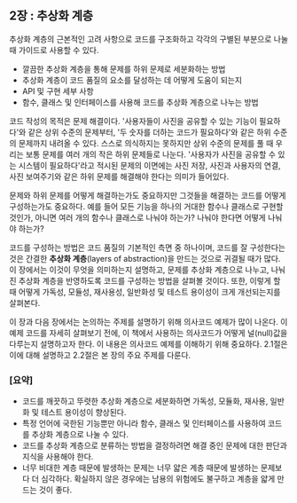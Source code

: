 ## 2장 : 추상화 계층
추상화 계층의 근본적인 고려 사항으로 코드를 구조화하고 각각의 구별된 부분으로 나눌 때 가이드로 사용할 수 있다.

- 깔끔한 추상화 계층을 통해 문제를 하위 문제로 세분화하는 방법
- 추상화 계층이 코드 품질의 요소를 달성하는 데 어떻게 도움이 되는지
- API 및 구현 세부 사항
- 함수, 클래스 및 인터페이스를 사용해 코드를 추상화 계층으로 나누는 방법

코드 작성의 목적은 문제 해결이다.
'사용자들이 사진을 공유할 수 있는 기능이 필요하다'와 같은 상위 수준의 문제부터, '두 숫자를 더하는 코드가 필요하다'와 같은 하위 수준의 문제까지 내려올 수 있다.
스스로 의식하지는 못하지만 상위 수준의 문제를 풀 때 우리는 보통 문제를 여러 개의 작은 하위 문제들로 나눈다.
'사용자가 사진을 공유할 수 있는 시스템이 필요하다'라고 적시된 문제의 이면에는 사진 저장, 사진과 사용자의 연결, 사진 보여주기와 같은 하위 문제를 해결해야 한다는 의미가 들어있다.

문제와 하위 문제를 어떻게 해결하는가도 중요하지만 그것들을 해결하는 코드를 어떻게 구성하는가도 중요하다.
예를 들어 모든 기능을 하나의 거대한 함수나 클래스로 구현할 것인가, 아니면 여러 개의 함수나 클래스로 나눠야 하는가? 나눠야 한다면 어떻게 나눠야 하는가?

코드를 구성하는 방법은 코드 품질의 기본적인 측면 중 하나이며, 코드를 잘 구성한다는 것은 간결한 **추상화 계층**(layers of abstraction)을 만드는 것으로 귀결될 때가 많다.
이 장에서는 이것이 무엇을 의미하는지 설명하고, 문제를 추상화 계층으로 나누고, 나눠진 추상화 계층을 반영하도록 코드를 구성하는 방법을 살펴볼 것이다.
또한, 이렇게 할 때 어떻게 가독성, 모듈성, 재사용성, 일반화성 및 테스트 용이성이 크게 개선되는지를 살펴본다.

이 장과 다음 장에서는 논의하는 주제를 설명하기 위해 의사코드 예제가 많이 나온다.
이 예제 코드를 자세히 살펴보기 전에, 이 책에서 사용하는 의사코드가 어떻게 널(null)값을 다루는지 설명하고자 한다. 이 내용은 의사코드 예제를 이해하기 위해 중요하다.
2.1절은 이에 대해 설명하고 2.2절은 본 장의 주요 주제를 다룬다.
<br/>

### [요약]
- 코드를 깨끗하고 뚜렷한 추상화 계층으로 세분화하면 가독성, 모듈화, 재사용, 일반화 및 테스트 용이성이 향상된다.
- 특정 언어에 국한된 기능뿐만 아니라 함수, 클래스 및 인터페이스를 사용하여 코드를 추상화 계층으로 나눌 수 있다.
- 코드를 추상화 계층으로 분류하는 방법을 결정하려면 해결 중인 문제에 대한 판단과 지식을 사용해야 한다.
- 너무 비대한 계층 때문에 발생하는 문제는 너무 얇은 계층 때문에 발생하는 문제보다 더 심각하다.
  확실하지 않은 경우에는 남용의 위험에도 불구하고 계층을 얇게 만드는 것이 좋다.

